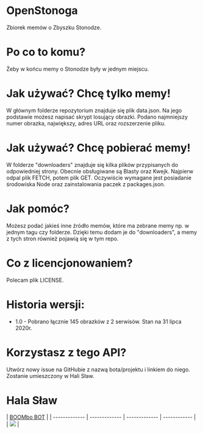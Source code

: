# OpenStonoga
Zbiorek memów o Zbyszku Stonodze.

# Po co to komu?
Żeby w końcu memy o Stonodze były w jednym miejscu.

# Jak używać? Chcę tylko memy!
W głównym folderze repozytorium znajduje się plik data.json. Na jego podstawie możesz napisać skrypt losujący obrazki. Podano najmniejszy numer obrazka, największy, adres URL oraz rozszerzenie pliku.

# Jak używać? Chcę pobierać memy!
W folderze "downloaders" znajduje się kilka plików przypisanych do odpowiedniej strony. Obecnie obsługiwane są Blasty oraz Kwejk. Najpierw odpal plik FETCH, potem plik GET. Oczywiście wymagane jest posiadanie środowiska Node oraz zainstalowania paczek z packages.json.

# Jak pomóc?
Możesz podać jakieś inne źródło memów, które ma zebrane memy np. w jednym tagu czy folderze. Dzięki temu dodam je do "downloaders", a memy z tych stron również pojawią się w tym repo.

# Co z licencjonowaniem?
Polecam plik LICENSE.

# Historia wersji:
- 1.0 - Pobrano łącznie 145 obrazków z 2 serwisów. Stan na 31 lipca 2020r.

# Korzystasz z tego API?
Utwórz nowy issue na GitHubie z nazwą bota/projektu i linkiem do niego. Zostanie umieszczony w Hali Sław.

# Hala Sław

| [BOOMbo BOT](https://boombo.tk) | 
| ------------- | ------------- | ------------- | ------------ |
| ![](https://cdn.discordapp.com/avatars/450017151323996173/eedbdbc5006c9a7e2911aef096627e12.jpg?size=128)  |

